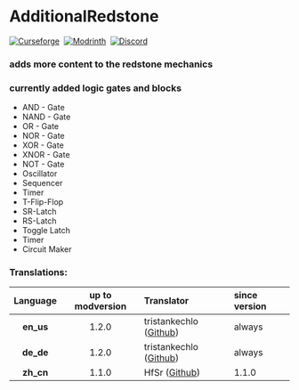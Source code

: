 # AdditionalRedstone
[![Curseforge](https://img.shields.io/curseforge/dt/455373?style=for-the-badge&logo=curseforge&color=e05d44)](https://www.curseforge.com/minecraft/mc-mods/additional-redstone)&nbsp;
[![Modrinth](https://img.shields.io/modrinth/dt/hhraLneG?style=for-the-badge&logo=modrinth&color=e05d44)](https://modrinth.com/mod/additional-redstone)&nbsp;
[![Discord](https://img.shields.io/discord/639540436524072970?style=for-the-badge&logo=discord&logoColor=fff&label=%20&color=0a48c4)](https://discord.gg/bhUaWhq)

### adds more content to the redstone mechanics

### currently added logic gates and blocks

- AND - Gate
- NAND - Gate
- OR - Gate
- NOR - Gate
- XOR - Gate
- XNOR - Gate
- NOT - Gate
- Oscillator
- Sequencer
- Timer
- T-Flip-Flop
- SR-Latch
- RS-Latch
- Toggle Latch
- Timer
- Circuit Maker

### Translations:

| Language  | up to modversion | Translator                                                 | since version |
|:---------:|:----------------:|:-----------------------------------------------------------|:--------------|
| **en_us** |      1.2.0       | tristankechlo ([Github](https://github.com/tristankechlo)) | always        |
| **de_de** |      1.2.0       | tristankechlo ([Github](https://github.com/tristankechlo)) | always        |
| **zh_cn** |      1.1.0       | HfSr          ([Github](https://github.com/HfSrJun))       | 1.1.0         |
